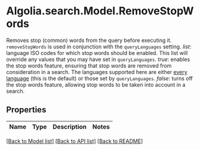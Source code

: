 # Algolia.search.Model.RemoveStopWords
Removes stop (common) words from the query before executing it. `removeStopWords` is used in conjunction with the `queryLanguages` setting. _list_: language ISO codes for which stop words should be enabled. This list will override any values that you may have set in `queryLanguages`. _true_: enables the stop words feature, ensuring that stop words are removed from consideration in a search. The languages supported here are either [every language](https://www.algolia.com/doc/guides/managing-results/optimize-search-results/handling-natural-languages-nlp/in-depth/supported-languages/) (this is the default) or those set by `queryLanguages`. _false_: turns off the stop words feature, allowing stop words to be taken into account in a search. 

## Properties

Name | Type | Description | Notes
------------ | ------------- | ------------- | -------------

[[Back to Model list]](../README.md#documentation-for-models) [[Back to API list]](../README.md#documentation-for-api-endpoints) [[Back to README]](../README.md)

